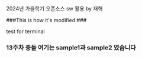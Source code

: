 2024년 가을학기 오픈소스 sw 활용 by 재혁

###This is how it's modified.###

  test for terminal



### 13주차 충돌 여기는 sample1과 sample2 였습니다 ###
